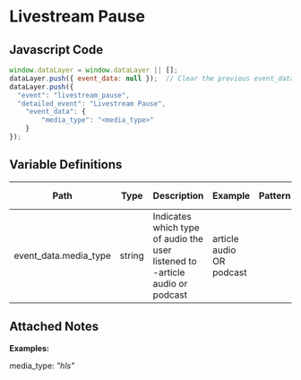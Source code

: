 # Livestream Pause

### 

## Javascript Code
```js
window.dataLayer = window.dataLayer || [];
dataLayer.push({ event_data: null });  // Clear the previous event_data object.
dataLayer.push({
  "event": "livestream_pause",
  "detailed_event": "Livestream Pause",
    "event_data": {
        "media_type": "<media_type>"
    }
});
```

## Variable Definitions

|Path|Type|Description|Example|Pattern|Min Length|Max Length|Minimum|Maximum|Multiple Of|
| --- | --- | --- | --- | --- | --- | --- | --- | --- | --- |
|event_data.media_type|string|Indicates which type of audio the user listened to -article audio or podcast|article audio OR podcast|||||||

## Attached Notes

<p><strong><span class="hljs-string">Examples:&nbsp;</span></strong></p>
<p><span class="hljs-string">media_type</span>:&nbsp;<em>"hls"</em></p>
<p>&nbsp;</p>
